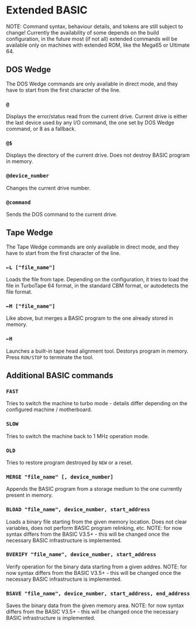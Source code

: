 
# Extended BASIC

NOTE: Command syntax, behaviour details, and tokens are still subject to change! Currently the availability of some depends on the build configuration, in the future most (if not all) extended commands will be available only on machines with extended ROM, like the Mega65 or Ultimate 64.

## DOS Wedge

The DOS Wedge commands are only available in direct mode, and they have to start from the first character of the line.

### `@`

Displays the error/status read from the current drive. Current drive is either the last device used by any I/O command, the one set by DOS Wedge command, or 8 as a fallback.

### `@$`

Displays the directory of the current drive. Does not destroy BASIC program in memory.

### `@device_number`

Changes the current drive number.

### `@command`

Sends the DOS command to the current drive.

## Tape Wedge

The Tape Wedge commands are only available in direct mode, and they have to start from the first character of the line.

### `←L ["file_name"]`

Loads the file from tape. Depending on the configuration, it tries to load the file in TurboTape 64 format, in the standard CBM format, or autodetects the file format.

### `←M ["file_name"]`

Like above, but merges a BASIC program to the one already stored in memory.

### `←H`

Launches a built-in tape head alignment tool. Destorys program in memory. Press `RUN/STOP` to terminate the tool.

## Additional BASIC commands

### `FAST`

Tries to switch the machine to turbo mode - details differ depending on the configured machine / motherboard.

### `SLOW`

Tries to switch the machine back to 1 MHz operation mode.

### `OLD`

Tries to restore program destroyed by `NEW` or a reset.

### `MERGE "file_name" [, device_number]`

Appends the BASIC program from a storage medium to the one currently present in memory.

### `BLOAD "file_name", device_number, start_address`

Loads a binary file starting from the given memory location. Does not clear variables, does not perform BASIC program relinking, etc. NOTE: for now syntax differs from the BASIC V3.5+ - this will be changed once the necessary BASIC infrastructure is implemented.

### `BVERIFY "file_name", device_number, start_address`

Verify operation for the binary data starting from a given addres. NOTE: for now syntax differs from the BASIC V3.5+ - this will be changed once the necessary BASIC infrastructure is implemented.

### `BSAVE "file_name", device_number, start_address, end_address`

Saves the binary data from the given memory area. NOTE: for now syntax differs from the BASIC V3.5+ - this will be changed once the necessary BASIC infrastructure is implemented.
